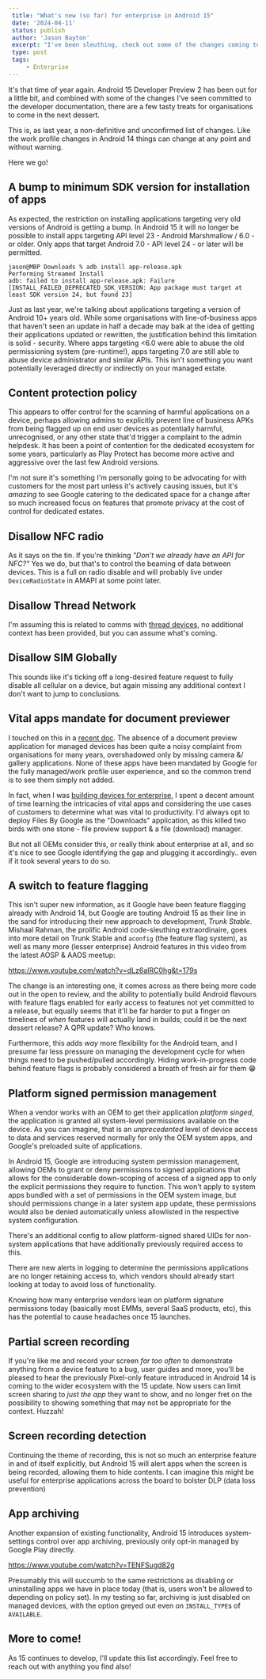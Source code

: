 ```yaml
---
 title: "What's new (so far) for enterprise in Android 15"
 date: '2024-04-11'
 status: publish
 author: 'Jason Bayton'
 excerpt: "I've been sleuthing, check out some of the changes coming to Android 15 for enterprise."
 type: post
 tags:
     - Enterprise
---
```

It's that time of year again. Android 15 Developer Preview 2 has been out for a little bit, and combined with some of the changes I've seen committed to the developer documentation, there are a few tasty treats for organisations to come in the next dessert.

This is, as last year, a non-definitive and unconfirmed list of changes. Like the work profile changes in Android 14 things can change at any point and without warning. 

Here we go!

## A bump to minimum SDK version for installation of apps

As expected, the restriction on installing applications targeting very old versions of Android is getting a bump. In Android 15 it will no longer be possible to install apps targeting API level 23 - Android Marshmallow / 6.0 - or older. Only apps that target Android 7.0 - API level 24 - or later will be permitted. 

```
jason@MBP Downloads % adb install app-release.apk
Performing Streamed Install
adb: failed to install app-release.apk: Failure [INSTALL_FAILED_DEPRECATED_SDK_VERSION: App package must target at least SDK version 24, but found 23]
```

Just as last year, we're talking about applications targeting a version of Android 10+ years old. While some organisations with line-of-business apps that haven't seen an update in half a decade may balk at the idea of getting their applications updated or rewritten, the justification behind this limitation is solid - security. Where apps targeting <6.0 were able to abuse the old permissioning system (pre-runtime!), apps targeting 7.0 are still able to abuse device administrator and similar APIs. This isn't something you want potentially leveraged directly or indirectly on your managed estate.

## Content protection policy

This appears to offer control for the scanning of harmful applications on a device, perhaps allowing admins to explicitly prevent line of business APKs from being flagged up on end user devices as potentially harmful, unrecognised, or any other state that'd trigger a complaint to the admin helpdesk. It has been a point of contention for the dedicated ecosystem for some years, particularly as Play Protect has become more active and aggressive over the last few Android versions. 

I'm not sure it's something I'm personally going to be advocating for with customers for the most part unless it's actively causing issues, but it's _amazing_ to see Google catering to the dedicated space for a change after so much increased focus on features that promote privacy at the cost of control for dedicated estates.

## Disallow NFC radio

As it says on the tin. If you're thinking _"Don't we already have an API for NFC?"_ Yes we do, but that's to control the beaming of data between devices. This is a full on radio disable and will probably live under `DeviceRadioState` in AMAPI at some point later.

## Disallow Thread Network

I'm assuming this is related to comms with [thread devices](https://en.wikipedia.org/wiki/Thread_(network_protocol)), no additional context has been provided, but you can assume what's coming.

## Disallow SIM Globally

This sounds like it's ticking off a long-desired feature request to fully disable all cellular on a device, but again missing any additional context I don't want to jump to conclusions.

## Vital apps mandate for document previewer

I touched on this in a [recent doc](https://bayton.org/android/what-are-vital-apps/). The absence of a document preview application for managed devices has been quite a noisy complaint from organisations for many years, overshadowed only by missing camera &/ gallery applications. None of these apps have been mandated by Google for the fully managed/work profile user experience, and so the common trend is to see them simply not added.

In fact, when I was [building devices for enterprise](https://bayton.org/blog/2023/08/product-files-the-doordash-tablet/#the-android-journey), I spent a decent amount of time learning the intricacies of vital apps and considering the use cases of customers to determine what was vital to productivity. I'd always opt to deploy Files By Google as the "Downloads" application, as this killed two birds with one stone - file preview support & a file (download) manager.

But not all OEMs consider this, or really think about enterprise at all, and so it's nice to see Google identifying the gap and plugging it accordingly.. even if it took several years to do so.

## A switch to feature flagging

This isn't super new information, as it Google have been feature flagging already with Android 14, but Google are touting Android 15 as their line in the sand for introducing their new approach to development, _Trunk Stable_. Mishaal Rahman, the prolific Android code-sleuthing extraordinaire, goes into more detail on Trunk Stable and `aconfig` (the feature flag system), as well as many more (lesser enterprise) Android features in this video from the latest AOSP & AAOS meetup: 

https://www.youtube.com/watch?v=dLz6aIRC0hg&t=179s

The change is an interesting one, it comes across as there being more code out in the open to review, and the ability to potentially build Android flavours with feature flags enabled for early access to features not yet committed to a release, but equally seems that it'll be far harder to put a finger on timelines of _when_ features will actually land in builds; could it be the next dessert release? A QPR update? Who knows.

Furthermore, this adds _way_ more flexibility for the Android team, and I presume far less pressure on managing the development cycle for when things need to be pushed/pulled accordingly. Hiding work-in-progress code behind feature flags is probably considered a breath of fresh air for them 😁

## Platform signed permission management

When a vendor works with an OEM to get their application _platform singed_, the application is granted all system-level permissions available on the device. As you can imagine, that is an _unprecedented_ level of device access to data and services reserved normally for only the OEM system apps, and Google's preloaded suite of applications. 

In Android 15, Google are introducing system permission management, allowing OEMs to grant or deny permissions to signed applications that allows for the considerable down-scoping of access of a signed app to only the explicit permissions they require to function. This won't apply to system apps bundled with a set of permissions in the OEM system image, but should permissions change in a later system app update, these permissions would also be denied automatically unless allowlisted in the respective system configuration.

There's an additional config to allow platform-signed shared UIDs for non-system applications that have additionally previously required access to this.

There are new alerts in logging to determine the permissions applications are no longer retaining access to, which vendors should already start looking at today to avoid loss of functionality.

Knowing how many enterprise vendors lean on platform signature permissions today (basically most EMMs, several SaaS products, etc), this has the potential to cause headaches once 15 launches.

## Partial screen recording

If you're like me and record your screen _far too often_ to demonstrate anything from a device feature to a bug, user guides and more, you'll be pleased to hear the previously Pixel-only feature introduced in Android 14 is coming to the wider ecosystem with the 15 update. Now users can limit screen sharing to _just the app_ they want to show, and no longer fret on the possibility to showing something that may not be appropriate for the context. Huzzah!

## Screen recording detection

Continuing the theme of recording, this is not so much an enterprise feature in and of itself explicitly, but Android 15 will alert apps when the screen is being recorded, allowing them to hide contents. I can imagine this might be useful for enterprise applications across the board to bolster DLP (data loss prevention)

## App archiving

Another expansion of existing functionality, Android 15 introduces system-settings control over app archiving, previously only opt-in managed by Google Play directly. 

https://www.youtube.com/watch?v=TENFSugd82g

Presumably this will succumb to the same restrictions as disabling or uninstalling apps we have in place today (that is, users won't be allowed to depending on policy set). In my testing so far, archiving is just disabled on managed devices, with the option greyed out even on `INSTALL_TYPE`s of `AVAILABLE`.

## More to come!

As 15 continues to develop, I'll update this list accordingly. Feel free to reach out with anything you find also!